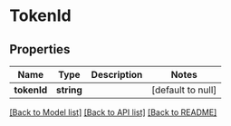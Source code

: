 # TokenId

## Properties
Name | Type | Description | Notes
------------ | ------------- | ------------- | -------------
**tokenId** | **string** |  | [default to null]

[[Back to Model list]](../README.md#documentation-for-models) [[Back to API list]](../README.md#documentation-for-api-endpoints) [[Back to README]](../README.md)


